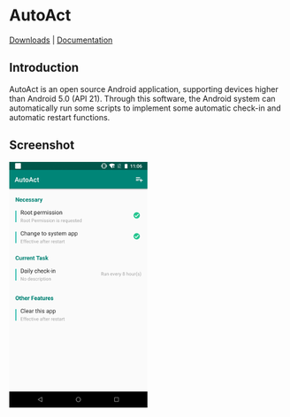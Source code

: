 # AutoAct
[Downloads](https://github.com/yuruxuan/AutoAct/releases) | [Documentation](https://github.com/yuruxuan/AutoAct/) 

## Introduction
AutoAct is an open source Android application, supporting devices higher than Android 5.0 (API 21). Through this software, the Android system can automatically run some scripts to implement some automatic check-in and automatic restart functions.

## Screenshot
![PIC1](https://github.com/yuruxuan/AutoAct/raw/master/pic/1.png)

